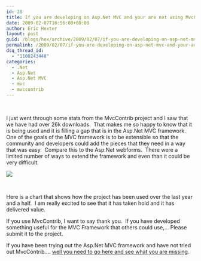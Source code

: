 ```yaml
---
id: 28
title: If you are developing on Asp.Net MVC and your are not using MvcContrib….. What is wrong with you?
date: 2009-02-07T16:56:00+00:00
author: Eric Hexter
layout: post
guid: /blogs/hex/archive/2009/02/07/if-you-are-developing-on-asp-net-mvc-and-your-are-not-using-mvccontrib-what-is-wrong-with-you.aspx
permalink: /2009/02/07/if-you-are-developing-on-asp-net-mvc-and-your-are-not-using-mvccontrib-what-is-wrong-with-you/
dsq_thread_id:
  - "1108243448"
categories:
  - .Net
  - Asp.Net
  - Asp.Net MVC
  - mvc
  - mvccontrib
---
```

&nbsp;

I just went through some stats from the MvcContrib project and I saw that we have had over 26k downloads.&nbsp; That makes me so happy to know that it is being used and it is filling a gap that is in the Asp.Net MVC framework.&nbsp; One of the goals of the MVC framework is to be extensible so that the community and developers could add the pieces that they need in a way that was easy.&nbsp; Compare this to the Asp.Net webforms.&nbsp; There were a limited number of ways to extend the framework and even than it could be very difficult.&nbsp;

![](//lostechies.com/erichexter/files/2011/03/mvccontrib-downloads.png)

&nbsp;

Here is a chart that shows how the project has been used over the last year and a half.&nbsp; I am really excited to see that it has taken hold and it has delivered value. 

If you use MvcContrib, I want to say thank you.&nbsp; If you have developed something useful for the MVC Framework that others could use,&hellip; Please submit it to the project.&nbsp; 

If you have been trying out the Asp.Net MVC framework and have not tried out MvcContrib&hellip;. <a target="_blank" href="http://mvccontrib.org">well you need to go here and see what you are missing</a>.